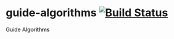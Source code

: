 # guide-algorithms [![Build Status](https://semaphoreapp.com/api/v1/projects/bccfca72-780d-4e28-aff8-c038e6c4650b/323925/badge.png)](https://semaphoreapp.com/vnegrisolo/guide-algorithms)
Guide Algorithms

